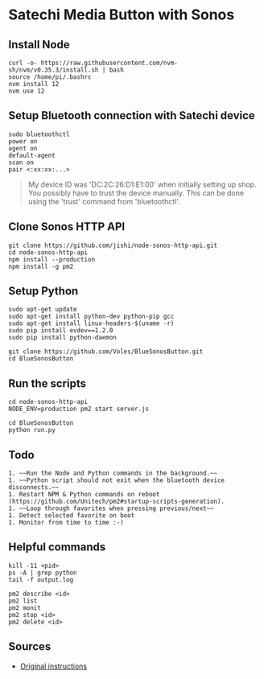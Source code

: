 # Satechi Media Button with Sonos


## Install Node

	curl -o- https://raw.githubusercontent.com/nvm-sh/nvm/v0.35.3/install.sh | bash
	source /home/pi/.bashrc 
	nvm install 12
	nvm use 12


## Setup Bluetooth connection with Satechi device

	sudo bluetoothctl
	power on
	agent on
	default-agent
	scan on
	pair <:xx:xx:...>

> My device ID was 'DC:2C:26:D1:E1:00' when initially setting up shop.
> You possibly have to trust the device manually. This can be done using the 'trust' command from 'bluetoothctl'.


## Clone Sonos HTTP API

	git clone https://github.com/jishi/node-sonos-http-api.git
	cd node-sonos-http-api
	npm install --production
	npm install -g pm2


## Setup Python

	sudo apt-get update
	sudo apt-get install python-dev python-pip gcc
	sudo apt-get install linux-headers-$(uname -r)
	sudo pip install evdev==1.2.0
	sudo pip install python-daemon

	git clone https://github.com/Voles/BlueSonosButton.git
	cd BlueSonosButton


## Run the scripts

	cd node-sonos-http-api
	NODE_ENV=production pm2 start server.js

	cd BlueSonosButton
	python run.py


## Todo
	
	1. ~~Run the Node and Python commands in the background.~~
	1. ~~Python script should not exit when the bluetooth device disconnects.~~
	1. Restart NPM & Python commands on reboot (https://github.com/Unitech/pm2#startup-scripts-generation).
	1. ~~Loop through favorites when pressing previous/next~~
	1. Detect selected favorite on boot
	1. Monitor from time to time :-)

## Helpful commands

	kill -11 <pid>
	ps -A | grep python
	tail -f output.log

	pm2 describe <id>
	pm2 list
	pm2 monit
	pm2 stop <id>
	pm2 delete <id>


## Sources

- [Original instructions](https://github.com/SvenSommer/BlueSonosButton)
